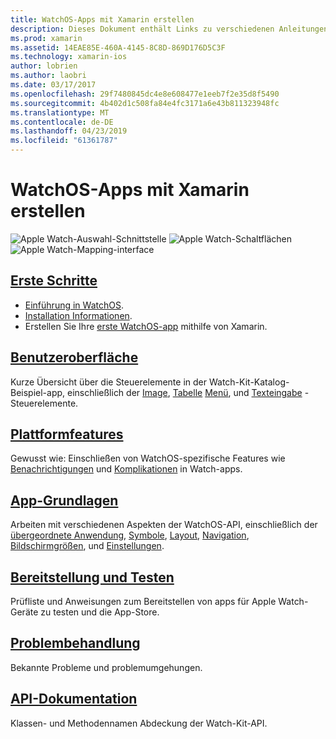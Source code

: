 ```yaml
---
title: WatchOS-Apps mit Xamarin erstellen
description: Dieses Dokument enthält Links zu verschiedenen Anleitungen, die beschreiben, wie Sie WatchOS-apps mit Xamarin erstellen. Die verknüpften Handbüchern erläutern, erste Schritte, WatchOS-Benutzeroberflächen-Steuerelemente, WatchOS-Features, Bereitstellung und Tests und Problembehandlung
ms.prod: xamarin
ms.assetid: 14EAE85E-460A-4145-8C8D-869D176D5C3F
ms.technology: xamarin-ios
author: lobrien
ms.author: laobri
ms.date: 03/17/2017
ms.openlocfilehash: 29f7480845dc4e8e608477e1eeb7f2e35d8f5490
ms.sourcegitcommit: 4b402d1c508fa84e4fc3171a6e43b811323948fc
ms.translationtype: MT
ms.contentlocale: de-DE
ms.lasthandoff: 04/23/2019
ms.locfileid: "61361787"
---
```

# <a name="building-watchos-apps-with-xamarin"></a>WatchOS-Apps mit Xamarin erstellen

![Apple Watch-Auswahl-Schnittstelle](images/watch1.png) ![Apple Watch-Schaltflächen](images/watch2.png) ![Apple Watch-Mapping-interface](images/watch3.png)

<!-- watch images courtesy of http://infinitapps.com/bezel/ -->

## <a name="getting-startedioswatchosget-startedindexmd"></a>[Erste Schritte](~/ios/watchos/get-started/index.md)

* [Einführung in WatchOS](~/ios/watchos/get-started/intro-to-watchos.md).
* [Installation Informationen](~/ios/watchos/get-started/installation.md).
* Erstellen Sie Ihre [erste WatchOS-app](~/ios/watchos/get-started/hello-watch.md) mithilfe von Xamarin.

## <a name="user-interfaceioswatchosuser-interfaceindexmd"></a>[Benutzeroberfläche](~/ios/watchos/user-interface/index.md)

Kurze Übersicht über die Steuerelemente in der Watch-Kit-Katalog-Beispiel-app, einschließlich der [Image](~/ios/watchos/user-interface/image.md), [Tabelle](~/ios/watchos/user-interface/menu.md) [Menü](~/ios/watchos/user-interface/menu.md), und [Texteingabe](~/ios/watchos/user-interface/text-input.md) -Steuerelemente.

## <a name="platform-featuresplatformindexmd"></a>[Plattformfeatures](platform/index.md)

Gewusst wie: Einschließen von WatchOS-spezifische Features wie [Benachrichtigungen](~/ios/watchos/platform/notifications.md) und [Komplikationen](~/ios/watchos/platform/complications.md) in Watch-apps.

## <a name="app-fundamentalsioswatchosapp-fundamentalsindexmd"></a>[App-Grundlagen](~/ios/watchos/app-fundamentals/index.md)

Arbeiten mit verschiedenen Aspekten der WatchOS-API, einschließlich der [übergeordnete Anwendung](~/ios/watchos/app-fundamentals/parent-app.md), [Symbole](~/ios/watchos/app-fundamentals/icons.md), [Layout](~/ios/watchos/app-fundamentals/layout.md), [Navigation](~/ios/watchos/app-fundamentals/navigation.md), [Bildschirmgrößen](~/ios/watchos/app-fundamentals/screen-sizes.md), und [Einstellungen](~/ios/watchos/app-fundamentals/settings.md).

## <a name="deployment-and-testingioswatchosdeploy-testindexmd"></a>[Bereitstellung und Testen](~/ios/watchos/deploy-test/index.md)

Prüfliste und Anweisungen zum Bereitstellen von apps für Apple Watch-Geräte zu testen und die App-Store.

## <a name="troubleshootingioswatchostroubleshootingmd"></a>[Problembehandlung](~/ios/watchos/troubleshooting.md)

Bekannte Probleme und problemumgehungen.

## <a name="api-documentationxrefwatchkit"></a>[API-Dokumentation](xref:WatchKit)

Klassen- und Methodennamen Abdeckung der Watch-Kit-API.
